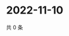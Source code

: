 # 2022-11-10

共 0 条

<!-- BEGIN WEIBO -->
<!-- 最后更新时间 Thu Nov 10 2022 17:17:49 GMT+0800 (China Standard Time) -->

<!-- END WEIBO -->
